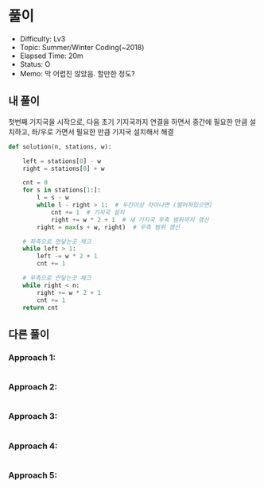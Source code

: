 # 풀이
- Difficulty:  Lv3
- Topic:  Summer/Winter Coding(~2018)
- Elapsed Time:  20m
- Status:  O 
- Memo: 막 어렵진 않았음. 할만한 정도?

## 내 풀이
첫번째 기지국을 시작으로, 다음 초기 기지국까지 연결을 하면서 중간에 필요한 만큼 설치하고, 좌/우로 가면서 필요한 만큼 기지국 설치해서 해결
```py
def solution(n, stations, w):

    left = stations[0] - w
    right = stations[0] + w

    cnt = 0
    for s in stations[1:]:
        l = s - w
        while l - right > 1:  # 두칸이상 차이나면 (떨어져있으면)
            cnt += 1  # 기지국 설치
            right += w * 2 + 1  # 새 기지국 우측 범위까지 갱신
        right = max(s + w, right)  # 우측 범위 갱신

    # 좌측으로 안닿는곳 체크
    while left > 1:
        left -= w * 2 + 1
        cnt += 1

    # 우측으로 안닿는곳 체크
    while right < n:
        right += w * 2 + 1
        cnt += 1
    return cnt
```

## 다른 풀이
### Approach 1:
```py
```

### Approach 2:
```py
```

### Approach 3:
```py
```

### Approach 4:
```py
```

### Approach 5:
```py
```
